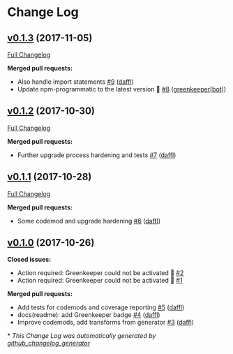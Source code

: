 # Change Log

## [v0.1.3](https://github.com/feathersjs/tools/tree/v0.1.3) (2017-11-05)
[Full Changelog](https://github.com/feathersjs/tools/compare/v0.1.2...v0.1.3)

**Merged pull requests:**

- Also handle import statements [\#9](https://github.com/feathersjs/tools/pull/9) ([daffl](https://github.com/daffl))
- Update npm-programmatic to the latest version 🚀 [\#8](https://github.com/feathersjs/tools/pull/8) ([greenkeeper[bot]](https://github.com/apps/greenkeeper))

## [v0.1.2](https://github.com/feathersjs/tools/tree/v0.1.2) (2017-10-30)
[Full Changelog](https://github.com/feathersjs/tools/compare/v0.1.1...v0.1.2)

**Merged pull requests:**

- Further upgrade process hardening and tests [\#7](https://github.com/feathersjs/tools/pull/7) ([daffl](https://github.com/daffl))

## [v0.1.1](https://github.com/feathersjs/tools/tree/v0.1.1) (2017-10-28)
[Full Changelog](https://github.com/feathersjs/tools/compare/v0.1.0...v0.1.1)

**Merged pull requests:**

- Some codemod and upgrade hardening [\#6](https://github.com/feathersjs/tools/pull/6) ([daffl](https://github.com/daffl))

## [v0.1.0](https://github.com/feathersjs/tools/tree/v0.1.0) (2017-10-26)
**Closed issues:**

- Action required: Greenkeeper could not be activated 🚨 [\#2](https://github.com/feathersjs/tools/issues/2)
- Action required: Greenkeeper could not be activated 🚨 [\#1](https://github.com/feathersjs/tools/issues/1)

**Merged pull requests:**

- Add tests for codemods and coverage reporting [\#5](https://github.com/feathersjs/tools/pull/5) ([daffl](https://github.com/daffl))
- docs\(readme\): add Greenkeeper badge [\#4](https://github.com/feathersjs/tools/pull/4) ([daffl](https://github.com/daffl))
- Improve codemods, add transforms from generator [\#3](https://github.com/feathersjs/tools/pull/3) ([daffl](https://github.com/daffl))



\* *This Change Log was automatically generated by [github_changelog_generator](https://github.com/skywinder/Github-Changelog-Generator)*